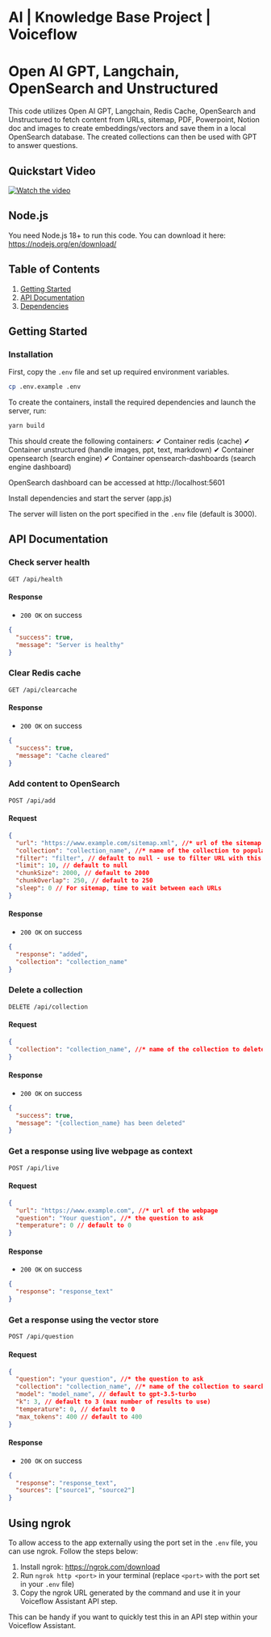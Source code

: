 # AI | Knowledge Base Project | Voiceflow
# Open AI GPT, Langchain, OpenSearch and Unstructured

This code utilizes Open AI GPT, Langchain, Redis Cache, OpenSearch and Unstructured to fetch content from URLs, sitemap, PDF, Powerpoint, Notion doc and images to create embeddings/vectors and save them in a local OpenSearch database. The created collections can then be used with GPT to answer questions.

## Quickstart Video
[![Watch the video](https://s3.amazonaws.com/com.voiceflow.studio/share/loom/loom.png)](https://loom.com/share/02833f38e3a6461983a2d7c3a3a570b8)


## Node.js
You need Node.js 18+ to run this code. You can download it here: https://nodejs.org/en/download/



## Table of Contents

1. [Getting Started](#getting-started)
2. [API Documentation](#api-documentation)
3. [Dependencies](#dependencies)

## Getting Started

### Installation

First, copy the `.env` file and set up required environment variables.

```bash
cp .env.example .env
```

To create the containers, install the required dependencies and launch the server, run:

```bash
yarn build
```

This should create the following containers:
✔ Container redis (cache)
✔ Container unstructured (handle images, ppt, text, markdown)
✔ Container opensearch (search engine)
✔ Container opensearch-dashboards  (search engine dashboard)

OpenSearch dashboard can be accessed at http://localhost:5601

Install dependencies and start the server (app.js)

The server will listen on the port specified in the `.env` file (default is 3000).


## API Documentation

### Check server health

```
GET /api/health
```

#### Response

- `200 OK` on success

```json
{
  "success": true,
  "message": "Server is healthy"
}
```

### Clear Redis cache

```
GET /api/clearcache
```

#### Response

- `200 OK` on success

```json
{
  "success": true,
  "message": "Cache cleared"
}
```


### Add content to OpenSearch

```
POST /api/add
```

#### Request

```json
{
  "url": "https://www.example.com/sitemap.xml", //* url of the sitemap
  "collection": "collection_name", //* name of the collection to populate
  "filter": "filter", // default to null - use to filter URL with this string (ex. "/blog/")
  "limit": 10, // default to null
  "chunkSize": 2000, // default to 2000
  "chunkOverlap": 250, // default to 250
  "sleep": 0 // For sitemap, time to wait between each URLs
}
```

#### Response

- `200 OK` on success

```json
{
  "response": "added",
  "collection": "collection_name"
}
```

### Delete a collection

```
DELETE /api/collection
```

#### Request

```json
{
  "collection": "collection_name", //* name of the collection to delete
}
```

#### Response

- `200 OK` on success

```json
{
  "success": true,
  "message": "{collection_name} has been deleted"
}
```

### Get a response using live webpage as context

```
POST /api/live
```

#### Request

```json
{
  "url": "https://www.example.com", //* url of the webpage
  "question": "Your question", //* the question to ask
  "temperature": 0 // default to 0
}
```

#### Response

- `200 OK` on success

```json
{
  "response": "response_text"
}
```

### Get a response using the vector store

```
POST /api/question
```

#### Request

```json
{
  "question": "your question", //* the question to ask
  "collection": "collection_name", //* name of the collection to search
  "model": "model_name", // default to gpt-3.5-turbo
  "k": 3, // default to 3 (max number of results to use)
  "temperature": 0, // default to 0
  "max_tokens": 400 // default to 400
}
```

#### Response

- `200 OK` on success

```json
{
  "response": "response_text",
  "sources": ["source1", "source2"]
}
```


## Using ngrok

To allow access to the app externally using the port set in the `.env` file, you can use ngrok. Follow the steps below:

1. Install ngrok: https://ngrok.com/download
2. Run `ngrok http <port>` in your terminal (replace `<port>` with the port set in your `.env` file)
3. Copy the ngrok URL generated by the command and use it in your Voiceflow Assistant API step.

This can be handy if you want to quickly test this in an API step within your Voiceflow Assistant.

